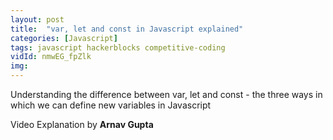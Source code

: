 ```yaml
---
layout: post
title:  "var, let and const in Javascript explained"
categories: [Javascript]
tags: javascript hackerblocks competitive-coding
vidId: nmwEG_fpZlk
img: 
---
```


Understanding the difference between var, let and const - the three ways in which we can define new variables in Javascript

Video Explanation by **Arnav Gupta**
